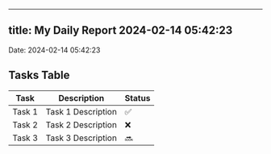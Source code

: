 
---
title: My Daily Report 2024-02-14 05:42:23
---

Date: 2024-02-14 05:42:23

## Tasks Table

| Task | Description | Status |
|------|-------------|--------|
| Task 1 | Task 1 Description | ✅ |
| Task 2 | Task 2 Description | ❌ |
| Task 3 | Task 3 Description | 🔜 |

